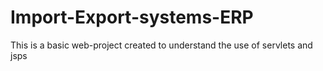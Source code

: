 # Import-Export-systems-ERP
This is a basic web-project created to understand the use of servlets and jsps
